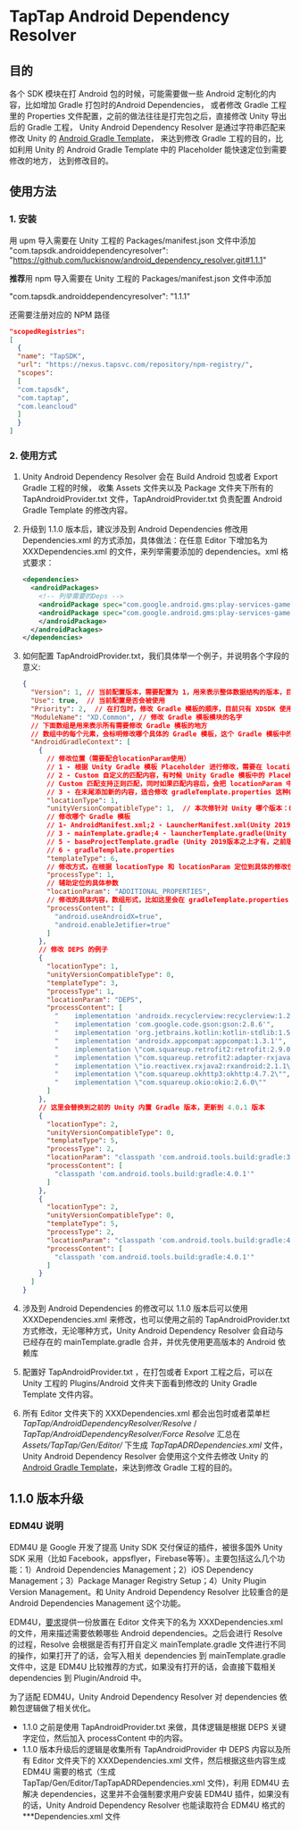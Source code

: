 # TapTap Android Dependency Resolver

## 目的

各个 SDK 模块在打 Android  包的时候，可能需要做一些 Android 定制化的内容，比如增加 Gradle 打包时的Android Dependencies，
或者修改 Gradle 工程里的 Properties 文件配置，之前的做法往往是打完包之后，直接修改 Unity 导出后的 Gradle 工程，
Unity Android Dependency Resolver 是通过字符串匹配来修改 Unity 的 [Android Gradle Template](https://docs.unity3d.com/Manual/gradle-templates.html)，
来达到修改 Gradle 工程的目的，比如利用 Unity 的 Android Gradle Template 中的 Placeholder 能快速定位到需要修改的地方，
达到修改目的。

## 使用方法

### 1. 安装

用 upm 导入需要在 Unity 工程的 Packages/manifest.json 文件中添加
"com.tapsdk.androiddependencyresolver": "https://github.com/luckisnow/android_dependency_resolver.git#1.1.1"

**推荐**用 npm 导入需要在 Unity 工程的 Packages/manifest.json 文件中添加

"com.tapsdk.androiddependencyresolver": "1.1.1"

还需要注册对应的 NPM 路径

```json
"scopedRegistries":
[  
  {    
  "name": "TapSDK",    
  "url": "https://nexus.tapsvc.com/repository/npm-registry/",    
  "scopes":
  [      
  "com.tapsdk",      
  "com.taptap",      
  "com.leancloud"    
  ]  
  }
]
```

### 2. 使用方式

 1. Unity Android Dependency Resolver 会在 Build Android 包或者 Export Gradle 工程的时候， 收集 Assets 文件夹以及 Package 文件夹下所有的 TapAndroidProvider.txt 文件，TapAndroidProvider.txt 负责配置 Android Gradle Template 的修改内容。

 2. 升级到 1.1.0 版本后，建议涉及到 Android Dependencies 修改用 Dependencies.xml 的方式添加，具体做法：在任意 Editor 下增加名为 XXXDependencies.xml 的文件，来列举需要添加的 dependencies。xml 格式要求：
    ```xml
    <dependencies>
      <androidPackages>
        <!-- 列举需要的Deps -->
        <androidPackage spec="com.google.android.gms:play-services-games1:9.8.0">
        <androidPackage spec="com.google.android.gms:play-services-games2:9.8.0">
        </androidPackage>
      </androidPackages>
    </dependencies>
    ```
    
 3. 如何配置 TapAndroidProvider.txt，我们具体举一个例子，并说明各个字段的意义:
   
      ```json
      {
        "Version": 1, // 当前配置版本，需要配置为 1，用来表示整体数据结构的版本，目前 Unity Android Dependency Resolver 仅能解析版本为 1 的数据
        "Use": true,  // 当前配置是否会被使用
        "Priority": 2,  // 在打包时，修改 Gradle 模板的顺序，目前只有 XDSDK 使用了 10 以内的数字
        "ModuleName": "XD.Common", // 修改 Gradle 模板模块的名字
        // 下面数组是用来表示所有需要修改 Gradle 模板的地方
        // 数组中的每个元素，会标明修改哪个具体的 Gradle 模板，这个 Gradle 模板中的具体位置，以及修改内容
        "AndroidGradleContext": [
          {
            // 修改位置（需要配合locationParam使用）
            // 1 - 根据 Unity Gradle 模板 Placeholder 进行修改，需要在 locationParam 字段中写清 Placeholder
            // 2 - Custom 自定义的匹配内容，有时候 Unity Gradle 模板中的 Placeholder 无法定位我们需要的修改内容，可以用 Custom 匹配模式
            // Custom 匹配支持正则匹配，同时如果匹配内容后，会把 locationParam 中的内容修改到定位的地方
            // 3 - 在末尾添加新的内容，适合修改 gradleTemplate.properties 这种内容，可以直接在模块插入新的属性
            "locationType": 1,
            "unityVersionCompatibleType": 1,  // 本次修针对 Unity 哪个版本：0 - 任意版本；1 - Unity 2019 以上；2 - Unity 2019 以下
            // 修改哪个 Gradle 模板
            // 1- AndroidManifest.xml;2 - LauncherManifest.xml(Unity 2019版本之上才有，之前版本等于 AndroidManifest.xml);
            // 3 - mainTemplate.gradle;4 - launcherTemplate.gradle(Unity 2019版本之上才有，之前版本等于 mainTemplate.gradle)
            // 5 - baseProjectTemplate.gradle (Unity 2019版本之上才有，之前版本等于 mainTemplate.gradle)
            // 6 - gradleTemplate.properties
            "templateType": 6,
            // 修改方式，在根据 locationType 和 locationParam 定位到具体的修改位置后，需要如何修改：1 - 在定位的位置后面插入locationParam的内容；2 - 把locationParam的内容替换进来
            "processType": 1,
            // 辅助定位的具体参数
            "locationParam": "ADDITIONAL_PROPERTIES",
            // 修改的具体内容，数组形式，比如这里会在 gradleTemplate.properties 的 ADDITIONAL_PROPERTIES 关键字后面添加这些内容，来达到修改 Android 工程属性的目的
            "processContent": [
              "android.useAndroidX=true",
              "android.enableJetifier=true"
            ]
          },
          // 修改 DEPS 的例子
          {
            "locationType": 1,
            "unityVersionCompatibleType": 0,
            "templateType": 3,
            "processType": 1,
            "locationParam": "DEPS",
            "processContent": [
              "    implementation 'androidx.recyclerview:recyclerview:1.2.1'",
              "    implementation 'com.google.code.gson:gson:2.8.6'",
              "    implementation 'org.jetbrains.kotlin:kotlin-stdlib:1.5.10'",
              "    implementation 'androidx.appcompat:appcompat:1.3.1'",
              "    implementation \"com.squareup.retrofit2:retrofit:2.9.0\"",
              "    implementation \"com.squareup.retrofit2:adapter-rxjava2:2.9.0\"",
              "    implementation \"io.reactivex.rxjava2:rxandroid:2.1.1\"",
              "    implementation \"com.squareup.okhttp3:okhttp:4.7.2\"",
              "    implementation \"com.squareup.okio:okio:2.6.0\""
            ]
          },
          // 这里会替换到之前的 Unity 内置 Gradle 版本，更新到 4.0.1 版本
          {
            "locationType": 2,
            "unityVersionCompatibleType": 0,
            "templateType": 5,
            "processType": 2,
            "locationParam": "classpath 'com.android.tools.build:gradle:3.\\d{1}.\\d{1}'",
            "processContent": [
              "classpath 'com.android.tools.build:gradle:4.0.1'"
            ]
          },
          {
            "locationType": 2,
            "unityVersionCompatibleType": 0,
            "templateType": 5,
            "processType": 2,
            "locationParam": "classpath 'com.android.tools.build:gradle:4.0.0'",
            "processContent": [
              "classpath 'com.android.tools.build:gradle:4.0.1'"
            ]
          }
        ]
      }
      ```
 4. 涉及到 Android Dependencies 的修改可以 1.1.0 版本后可以使用 XXXDependencies.xml 来修改，也可以使用之前的 TapAndroidProvider.txt 方式修改，无论哪种方式，Unity Android Dependency Resolver 会自动与已经存在的 mainTemplate.gradle 合并，并优先使用更高版本的 Android 依赖库
 5. 配置好 TapAndroidProvider.txt ，在打包或者 Export 工程之后，可以在 Unity 工程的 Plugins/Android 文件夹下面看到修改的 Unity Gradle Template 文件内容。
 6. 所有 Editor 文件夹下的 XXXDependencies.xml 都会出包时或者菜单栏 _TapTap/AndroidDependencyResolver/Resolve_ / *TapTap/AndroidDependencyResolver/Force Resolve* 汇总在 *Assets/TapTap/Gen/Editor/* 下生成 _TapTapADRDependencies.xml_ 文件，Unity Android Dependency Resolver 会使用这个文件去修改 Unity 的 [Android Gradle Template](https://docs.unity3d.com/Manual/gradle-templates.html)，来达到修改 Gradle 工程的目的。

## 1.1.0 版本升级

### EDM4U 说明

EDM4U 是 Google 开发了提高 Unity SDK 交付保证的插件，被很多国外 Unity SDK 采用（比如 Facebook，appsflyer，Firebase等等）。主要包括这么几个功能：1）Android Dependencies Management；2）iOS Dependency Management；3）Package Manager Registry Setup；4）Unity Plugin Version Management。和 Unity Android Dependency Resolver 比较重合的是 Android Dependencies Management 这个功能。

EDM4U，[要求](https://github.com/googlesamples/unity-jar-resolver#android-resolver-usage)提供一份放置在 Editor 文件夹下的名为 XXXDependencies.xml 的文件，用来描述需要依赖哪些 Android dependencies。之后会进行 Resolve 的过程，Resolve 会根据是否有打开自定义 mainTemplate.gradle 文件进行不同的操作，如果打开了的话，会写入相关 dependencies 到 mainTemplate.gradle 文件中，这是 EDM4U 比较推荐的方式，如果没有打开的话，会直接下载相关 dependencies 到 Plugin/Android 中。

为了适配 EDM4U，Unity Android Dependency Resolver 对 dependencies 依赖包逻辑做了相关优化。

* 1.1.0 之前是使用 TapAndroidProvider.txt 来做，具体逻辑是根据 DEPS 关键字定位，然后加入 processContent 中的内容。
* 1.1.0 版本升级后的逻辑是收集所有 TapAndroidProvider 中 DEPS 内容以及所有 Editor 文件夹下的 XXXDependencies.xml 文件，然后根据这些内容生成 EDM4U 需要的格式（生成 TapTap/Gen/Editor/TapTapADRDependencies.xml 文件)，利用 EDM4U 去解决 dependencies，这里并不会强制要求用户安装 EDM4U 插件，如果没有的话，Unity Android Dependency Resolver 也能读取符合 EDM4U 格式的 ***Dependencies.xml 文件

